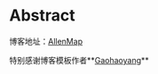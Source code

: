 # Abstract

博客地址：[AllenMap](allenmap.cn)

特别感谢博客模板作者**[Gaohaoyang](https://github.com/Gaohaoyang/gaohaoyang.github.io)**

